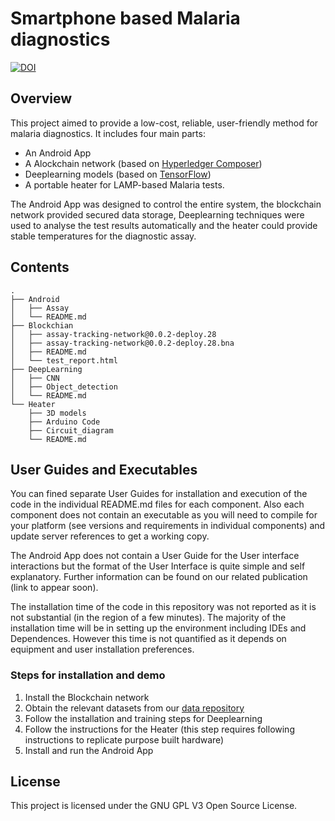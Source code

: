 
# Smartphone based Malaria diagnostics
[![DOI](https://zenodo.org/badge/DOI/10.5281/zenodo.4432681.svg)](https://doi.org/10.5281/zenodo.4432681)

## Overview

This project aimed to provide a low-cost, reliable, user-friendly method for malaria diagnostics. It includes four main parts: 
* An Android App
*  A Alockchain network (based on [ Hyperledger Composer](https://hyperledger.github.io/composer/latest/))
*  Deeplearning models (based on [TensorFlow](https://www.tensorflow.org/)) 
*  A portable heater for LAMP-based Malaria tests. 

The Android App was designed to control the entire system, the blockchain network provided secured data storage, Deeplearning techniques were used to analyse the test results automatically and the heater could provide stable temperatures for the diagnostic assay. 

## Contents


```
.
├── Android
│   ├── Assay
│   └── README.md
├── Blockchian
│   ├── assay-tracking-network@0.0.2-deploy.28
│   ├── assay-tracking-network@0.0.2-deploy.28.bna
│   ├── README.md
│   └── test_report.html
├── DeepLearning
│   ├── CNN
│   ├── Object_detection
│   └── README.md
└── Heater
    ├── 3D models
    ├── Arduino Code
    ├── Circuit_diagram
    └── README.md
```

## User Guides and Executables
You can fined separate User Guides for installation and execution of the code in the individual README.md files for each component. Also each component does not contain an executable as you will need to compile for your platform (see versions and requirements in individual components) and update server references to get a working copy. 

The Android App does not contain a User Guide for the User interface interactions but the format of the User Interface is quite simple and self explanatory. Further information can be found on our related publication (link to appear soon).

The installation time of the code in this repository was not reported as it is not substantial (in the region of a few minutes). The majority of the installation time will be in setting up the environment including IDEs and Dependences. However this time is not quantified as it depends on equipment and user installation preferences. 

### Steps for installation and demo 
1. Install the Blockchain network
2. Obtain the relevant datasets from our [data repository]()
3. Follow the installation and training steps for Deeplearning
4. Follow the instructions for the Heater (this step requires following instructions to replicate purpose built hardware)
5. Install and run the Android App
 
## License

This project is licensed under the GNU GPL V3 Open Source License.
